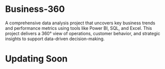 # Business-360
A comprehensive data analysis project that uncovers key business trends and performance metrics using tools like Power BI, SQL, and Excel. This project delivers a 360° view of operations, customer behavior, and strategic insights to support data-driven decision-making.
# Updating Soon

